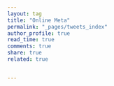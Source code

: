 ```yaml
---
layout: tag
title: "Online Meta"
permalink: "_pages/tweets_index"
author_profile: true
read_time: true
comments: true
share: true
related: true


---
```


<!--{% twitter https://twitter.com/jgob?ref_src=twsrc%5Etfw maxwidth=100% limit=20 data-theme="dark" %}-->
